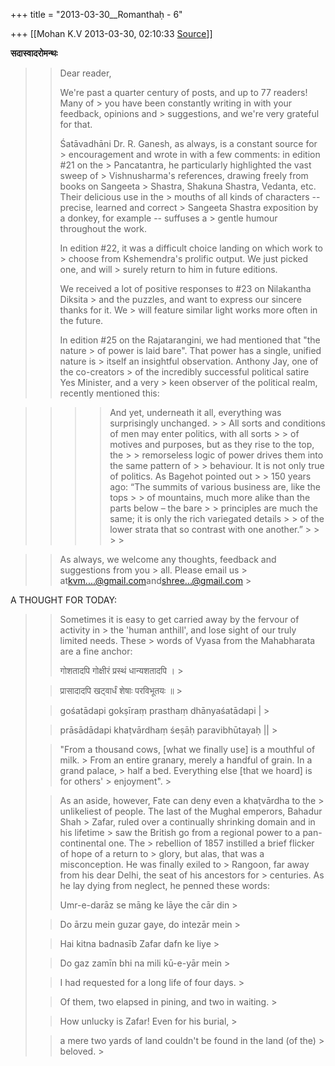 +++
title = "2013-03-30__Romanthaḥ - 6"

+++
[[Mohan K.V	2013-03-30, 02:10:33 [Source](https://groups.google.com/g/sadaswada/c/yBw3u03Fqvw)]]



**सदास्वादरोमन्थः**  

  

> 
> > Dear reader,
> > 
> >   
> > 
> > 
> > We're past a quarter century of posts, and up to 77 readers! Many of > you have been constantly writing in with your feedback, opinions and > suggestions, and we're very grateful for that.
> > 
> > 
> >   
> > 
> > 
> > Śatāvadhāni Dr. R. Ganesh, as always, is a constant source for > encouragement and wrote in with a few comments: in edition #21 on the > Pancatantra, he particularly highlighted the vast sweep of > Vishnusharma's references, drawing freely from books on Sangeeta > Shastra, Shakuna Shastra, Vedanta, etc. Their delicious use in the > mouths of all kinds of characters -- precise, learned and correct > Sangeeta Shastra exposition by a donkey, for example -- suffuses a > gentle humour throughout the work.
> > 
> > 
> >   
> > 
> > 
> > In edition #22, it was a difficult choice landing on which work to > choose from Kshemendra's prolific output. We just picked one, and will > surely return to him in future editions.
> > 
> > 
> >   
> > 
> > 
> > We received a lot of positive responses to #23 on Nilakantha Diksita > and the puzzles, and want to express our sincere thanks for it. We > will feature similar light works more often in the future.
> > 
> > 
> >   
> > 
> > 
> > In edition #25 on the Rajatarangini, we had mentioned that "the nature > of power is laid bare". That power has a single, unified nature is > itself an insightful observation. Anthony Jay, one of the co-creators > of the incredibly successful political satire Yes Minister, and a very > keen observer of the political realm, recently mentioned this:
> > 
> > 
> >   
> > 
> > 

> 
> > 
> > 
> > 
> > > 
> > > > 
> > > > And yet, underneath it all, everything was surprisingly unchanged. > > All sorts and conditions of men may enter politics, with all sorts > > of motives and purposes, but as they rise to the top, the > > remorseless logic of power drives them into the same pattern of > > behaviour. It is not only true of politics. As Bagehot pointed out > > 150 years ago: “The summits of various business are, like the tops > > of mountains, much more alike than the parts below – the bare > > principles are much the same; it is only the rich variegated details > > of the lower strata that so contrast with one another.” > > > > 
> > > > 
> > 
> > 
> > 
> > 

> 
> > 
> >   
> > 
> > 

> 
> > 
> > As always, we welcome any thoughts, feedback and suggestions from you > all. Please email us > at[kvm....@gmail.com]()and[shree...@gmail.com]() >
> 
> > 
> >   
> > 
> > 

A THOUGHT FOR TODAY:

  

> 
> > 
> > 
> > 
> > Sometimes it is easy to get carried away by the fervour of activity in > the 'human anthill', and lose sight of our truly limited needs. These > words of Vyasa from the Mahabharata are a fine anchor:
> > 
> > 
> >   
> > 
> > 
> > 
> > गोशतादपि गोक्षीरं प्रस्थं धान्यशतादपि । >
> 
> > 
> > प्रासादादपि खट्वार्धं शेषाः परविभूतयः ॥ >
> 
> > 
> > 
> >   
> > 
> > 
> > 
> > 
> > 
> > 
> > 
> > gośatādapi gokṣīraṃ prasthaṃ dhānyaśatādapi \| >
> 
> > 
> > prāsādādapi khaṭvārdhaṃ śeṣāḥ paravibhūtayaḥ \|\| >
> 
> > 
> > 
> > 
> > 
> > 
> >   
> > 
> > 
> > "From a thousand cows, \[what we finally use\] is a mouthful of milk. > From an entire granary, merely a handful of grain. In a grand palace, > half a bed. Everything else \[that we hoard\] is for others' > enjoyment". >
> 
> > 
> >   
> > 
> > 
> > As an aside, however, Fate can deny even a khaṭvārdha to the > unlikeliest of people. The last of the Mughal emperors, Bahadur Shah > Zafar, ruled over a continually shrinking domain and in his lifetime > saw the British go from a regional power to a pan-continental one. The > rebellion of 1857 instilled a brief flicker of hope of a return to > glory, but alas, that was a misconception. He was finally exiled to > Rangoon, far away from his dear Delhi, the seat of his ancestors for > centuries. As he lay dying from neglect, he penned these words:
> > 
> > 
> >   
> > 
> > 
> > 
> > Umr-e-darāz se māng ke lāye the cār din >
> 
> > 
> > Do ārzu mein guzar gaye, do intezār mein >
> 
> > 
> >   
> > 
> > 
> > Hai kitna badnasīb Zafar dafn ke liye >
> 
> > 
> > Do gaz zamīn bhi na mili kū-e-yār mein >
> 
> > 
> > 
> >   
> > 
> > 
> > 
> > I had requested for a long life of four days. >
> 
> > 
> > Of them, two elapsed in pining, and two in waiting. >
> 
> > 
> >   
> > 
> > 
> > How unlucky is Zafar! Even for his burial, >
> 
> > 
> > a mere two yards of land couldn't be found in the land (of the) > beloved. >
> 
> > 
> > 
> > 

